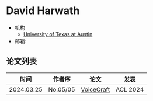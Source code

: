 # David Harwath

- 机构
  - [University of Texas at Austin](../Institutions/USA-UT_美国德克萨斯奥斯汀分校.md)
- 邮箱:

## 论文列表

| 时间 | 作者序 | 论文 | 发表 |
|:-:|:-:|---|---|
| 2024.03.25 | No.05/05 | [VoiceCraft](../Models/Speech_LLM/2024.03.25_VoiceCraft.md) | ACL 2024 |